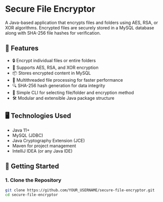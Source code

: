 # Secure File Encryptor

A Java-based application that encrypts files and folders using AES, RSA, or XOR algorithms. Encrypted files are securely stored in a MySQL database along with SHA-256 file hashes for verification.

## 🔐 Features

- 🔒 Encrypt individual files or entire folders
- 🧠 Supports AES, RSA, and XOR encryption
- 📦 Stores encrypted content in MySQL
- 🧵 Multithreaded file processing for faster performance
- 🔍 SHA-256 hash generation for data integrity
- 📁 Simple CLI for selecting file/folder and encryption method
- 🛠️ Modular and extensible Java package structure

## 🖥️ Technologies Used

- Java 11+
- MySQL (JDBC)
- Java Cryptography Extension (JCE)
- Maven for project management
- IntelliJ IDEA (or any Java IDE)

## 🚀 Getting Started

### 1. Clone the Repository

```bash
git clone https://github.com/YOUR_USERNAME/secure-file-encryptor.git
cd secure-file-encryptor


